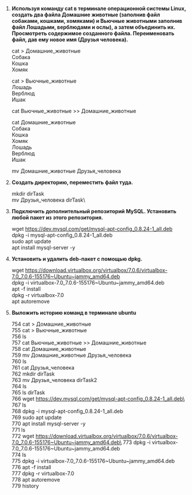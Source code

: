 
1. **Используя команду cat в терминале операционной системы Linux, создать
   два файла Домашние животные (заполнив файл собаками, кошками,
   хомяками) и Вьючные животными заполнив файл Лошадьми, верблюдами и
   ослы), а затем объединить их. Просмотреть содержимое созданного файла.
   Переименовать файл, дав ему новое имя (Друзья человека).**

   cat > Домашние_животные\
   Собака\
   Кошка\
   Хомяк

   cat > Вьючные_животные\
   Лошадь\
   Верблюд\
   Ишак

   cat Вьючные_животные >> Домашние_животные

   cat Домашние_животные\
   Собака\
   Кошка\
   Хомяк\
   Лошадь\
   Верблюд\
   Ишак

   mv Домашние_животные Друзья_человека

2. **Создать директорию, переместить файл туда.**
   
   mkdir dirTask\
   mv Друзья_человека dirTask\

3. **Подключить дополнительный репозиторий MySQL. Установить любой пакет
   из этого репозитория.**

   wget https://dev.mysql.com/get/mysql-apt-config_0.8.24-1_all.deb \
   dpkg -i mysql-apt-config_0.8.24-1_all.deb \
   sudo apt update \
   apt install mysql-server -y 
 
4. **Установить и удалить deb-пакет с помощью dpkg.**

   wget https://download.virtualbox.org/virtualbox/7.0.6/virtualbox-7.0_7.0.6-155176~Ubuntu~jammy_amd64.deb \
   dpkg -i virtualbox-7.0_7.0.6-155176~Ubuntu~jammy_amd64.deb\
   apt -f install \
   dpkg -r virtualbox-7.0 \
   apt autoremove

5. **Выложить историю команд в терминале ubuntu**

   754 cat > Домашние_животные\
   755 cat > Вьючные_животные\
   756 ls\
   757 cat Вьючные_животные >> Домашние_животные\
   758 cat Домашние_животные\
   759 mv Домашние_животные Друзья_человека\
   760 ls\
   761 cat Друзья_человека\
   762 mkdir dirTask\
   763 mv Друзья_человека dirTask2\
   764 ls\
   765 ls dirTask\
   766 wget https://dev.mysql.com/get/mysql-apt-config_0.8.24-1_all.deb\
   767 ls\
   768 dpkg -i mysql-apt-config_0.8.24-1_all.deb\
   769 sudo apt update\
   770 apt install mysql-server -y\
   771 ls\
   772 wget https://download.virtualbox.org/virtualbox/7.0.6/virtualbox-7.0_7.0.6-155176~Ubuntu~jammy_amd64.deb\
   773 dpkg -i virtualbox-7.0_7.0.6-155176~Ubuntu~jammy_amd64.deb\
   774 ls\
   775 dpkg -i virtualbox-7.0_7.0.6-155176~Ubuntu~jammy_amd64.deb\
   776 apt -f install\
   777 dpkg -r virtualbox-7.0\
   778 apt autoremove\
   779 history

